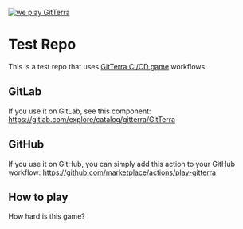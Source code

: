 [![we play GitTerra](https://github.com/GitTerraGame/TestRepo/actions/workflows/gitterra.yml/badge.svg)](https://github.com/GitTerraGame/TestRepo/actions/workflows/gitterra.yml)

# Test Repo

This is a test repo that uses [GitTerra CI/CD game](https://gitterra.com/) workflows.

## GitLab

If you use it on GitLab, see this component:
https://gitlab.com/explore/catalog/gitterra/GitTerra

## GitHub

If you use it on GitHub, you can simply add this action to your GitHub workflow:
https://github.com/marketplace/actions/play-gitterra

## How to play

How hard is this game?
